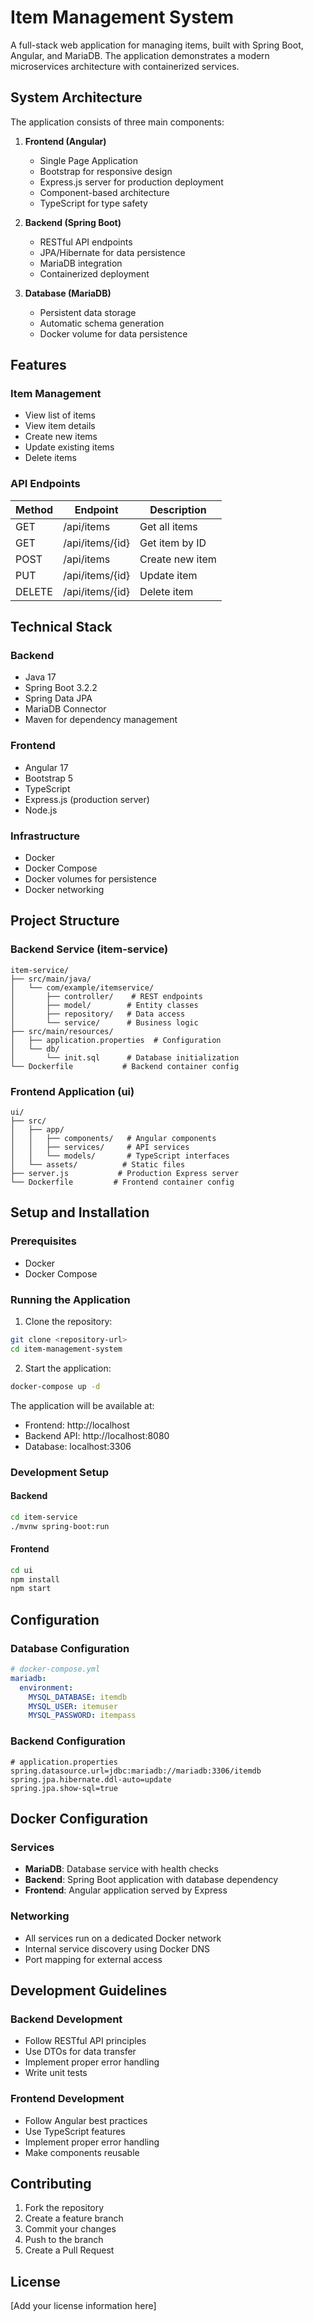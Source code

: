 # Item Management System

A full-stack web application for managing items, built with Spring Boot, Angular, and MariaDB. The application demonstrates a modern microservices architecture with containerized services.

## System Architecture

The application consists of three main components:

1. **Frontend (Angular)**
   - Single Page Application
   - Bootstrap for responsive design
   - Express.js server for production deployment
   - Component-based architecture
   - TypeScript for type safety

2. **Backend (Spring Boot)**
   - RESTful API endpoints
   - JPA/Hibernate for data persistence
   - MariaDB integration
   - Containerized deployment

3. **Database (MariaDB)**
   - Persistent data storage
   - Automatic schema generation
   - Docker volume for data persistence

## Features

### Item Management
- View list of items
- View item details
- Create new items
- Update existing items
- Delete items

### API Endpoints

| Method | Endpoint | Description |
|--------|----------|-------------|
| GET    | /api/items | Get all items |
| GET    | /api/items/{id} | Get item by ID |
| POST   | /api/items | Create new item |
| PUT    | /api/items/{id} | Update item |
| DELETE | /api/items/{id} | Delete item |

## Technical Stack

### Backend
- Java 17
- Spring Boot 3.2.2
- Spring Data JPA
- MariaDB Connector
- Maven for dependency management

### Frontend
- Angular 17
- Bootstrap 5
- TypeScript
- Express.js (production server)
- Node.js

### Infrastructure
- Docker
- Docker Compose
- Docker volumes for persistence
- Docker networking

## Project Structure

### Backend Service (item-service)
```
item-service/
├── src/main/java/
│   └── com/example/itemservice/
│       ├── controller/    # REST endpoints
│       ├── model/        # Entity classes
│       ├── repository/   # Data access
│       └── service/      # Business logic
├── src/main/resources/
│   ├── application.properties  # Configuration
│   └── db/
│       └── init.sql      # Database initialization
└── Dockerfile           # Backend container config
```

### Frontend Application (ui)
```
ui/
├── src/
│   ├── app/
│   │   ├── components/   # Angular components
│   │   ├── services/     # API services
│   │   └── models/       # TypeScript interfaces
│   └── assets/          # Static files
├── server.js           # Production Express server
└── Dockerfile         # Frontend container config
```

## Setup and Installation

### Prerequisites
- Docker
- Docker Compose

### Running the Application

1. Clone the repository:
```bash
git clone <repository-url>
cd item-management-system
```

2. Start the application:
```bash
docker-compose up -d
```

The application will be available at:
- Frontend: http://localhost
- Backend API: http://localhost:8080
- Database: localhost:3306

### Development Setup

#### Backend
```bash
cd item-service
./mvnw spring-boot:run
```

#### Frontend
```bash
cd ui
npm install
npm start
```

## Configuration

### Database Configuration
```yaml
# docker-compose.yml
mariadb:
  environment:
    MYSQL_DATABASE: itemdb
    MYSQL_USER: itemuser
    MYSQL_PASSWORD: itempass
```

### Backend Configuration
```properties
# application.properties
spring.datasource.url=jdbc:mariadb://mariadb:3306/itemdb
spring.jpa.hibernate.ddl-auto=update
spring.jpa.show-sql=true
```

## Docker Configuration

### Services
- **MariaDB**: Database service with health checks
- **Backend**: Spring Boot application with database dependency
- **Frontend**: Angular application served by Express

### Networking
- All services run on a dedicated Docker network
- Internal service discovery using Docker DNS
- Port mapping for external access

## Development Guidelines

### Backend Development
- Follow RESTful API principles
- Use DTOs for data transfer
- Implement proper error handling
- Write unit tests

### Frontend Development
- Follow Angular best practices
- Use TypeScript features
- Implement proper error handling
- Make components reusable

## Contributing

1. Fork the repository
2. Create a feature branch
3. Commit your changes
4. Push to the branch
5. Create a Pull Request

## License

[Add your license information here]